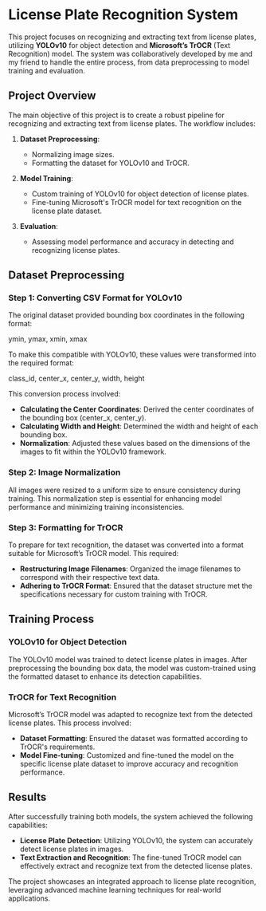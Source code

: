 # License Plate Recognition System

This project focuses on recognizing and extracting text from license plates, utilizing **YOLOv10** for object detection and **Microsoft’s TrOCR** (Text Recognition) model. The system was collaboratively developed by me and my friend to handle the entire process, from data preprocessing to model training and evaluation.

## Project Overview

The main objective of this project is to create a robust pipeline for recognizing and extracting text from license plates. The workflow includes:

1. **Dataset Preprocessing**:
   - Normalizing image sizes.
   - Formatting the dataset for YOLOv10 and TrOCR.

2. **Model Training**:
   - Custom training of YOLOv10 for object detection of license plates.
   - Fine-tuning Microsoft's TrOCR model for text recognition on the license plate dataset.

3. **Evaluation**:
   - Assessing model performance and accuracy in detecting and recognizing license plates.

## Dataset Preprocessing

### Step 1: Converting CSV Format for YOLOv10

The original dataset provided bounding box coordinates in the following format:

ymin, ymax, xmin, xmax

To make this compatible with YOLOv10, these values were transformed into the required format:

class_id, center_x, center_y, width, height

This conversion process involved:
- **Calculating the Center Coordinates**: Derived the center coordinates of the bounding box (center_x, center_y).
- **Calculating Width and Height**: Determined the width and height of each bounding box.
- **Normalization**: Adjusted these values based on the dimensions of the images to fit within the YOLOv10 framework.

### Step 2: Image Normalization

All images were resized to a uniform size to ensure consistency during training. This normalization step is essential for enhancing model performance and minimizing training inconsistencies.

### Step 3: Formatting for TrOCR

To prepare for text recognition, the dataset was converted into a format suitable for Microsoft’s TrOCR model. This required:
- **Restructuring Image Filenames**: Organized the image filenames to correspond with their respective text data.
- **Adhering to TrOCR Format**: Ensured that the dataset structure met the specifications necessary for custom training with TrOCR.

## Training Process

### YOLOv10 for Object Detection

The YOLOv10 model was trained to detect license plates in images. After preprocessing the bounding box data, the model was custom-trained using the formatted dataset to enhance its detection capabilities.

### TrOCR for Text Recognition

Microsoft’s TrOCR model was adapted to recognize text from the detected license plates. This process involved:
- **Dataset Formatting**: Ensured the dataset was formatted according to TrOCR's requirements.
- **Model Fine-tuning**: Customized and fine-tuned the model on the specific license plate dataset to improve accuracy and recognition performance.

## Results

After successfully training both models, the system achieved the following capabilities:
- **License Plate Detection**: Utilizing YOLOv10, the system can accurately detect license plates in images.
- **Text Extraction and Recognition**: The fine-tuned TrOCR model can effectively extract and recognize text from the detected license plates.

The project showcases an integrated approach to license plate recognition, leveraging advanced machine learning techniques for real-world applications.
